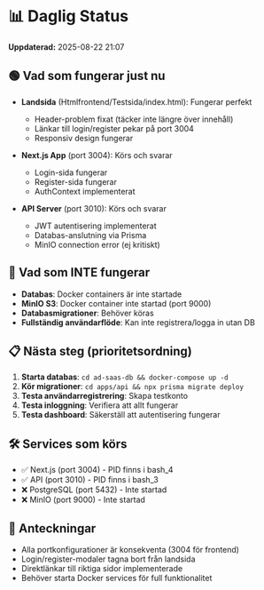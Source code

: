 # 📊 Daglig Status

**Uppdaterad:** 2025-08-22 21:07

## 🟢 Vad som fungerar just nu

- **Landsida** (Htmlfrontend/Testsida/index.html): Fungerar perfekt
  - Header-problem fixat (täcker inte längre över innehåll)
  - Länkar till login/register pekar på port 3004
  - Responsiv design fungerar
  
- **Next.js App** (port 3004): Körs och svarar
  - Login-sida fungerar
  - Register-sida fungerar
  - AuthContext implementerat
  
- **API Server** (port 3010): Körs och svarar
  - JWT autentisering implementerat
  - Databas-anslutning via Prisma
  - MinIO connection error (ej kritiskt)

## 🔴 Vad som INTE fungerar

- **Databas**: Docker containers är inte startade
- **MinIO S3**: Docker container inte startad (port 9000)
- **Databasmigrationer**: Behöver köras
- **Fullständig användarflöde**: Kan inte registrera/logga in utan DB

## 📋 Nästa steg (prioritetsordning)

1. **Starta databas**: `cd ad-saas-db && docker-compose up -d`
2. **Kör migrationer**: `cd apps/api && npx prisma migrate deploy`
3. **Testa användarregistrering**: Skapa testkonto
4. **Testa inloggning**: Verifiera att allt fungerar
5. **Testa dashboard**: Säkerställ att autentisering fungerar

## 🛠️ Services som körs

- ✅ Next.js (port 3004) - PID finns i bash_4
- ✅ API (port 3010) - PID finns i bash_3
- ❌ PostgreSQL (port 5432) - Inte startad
- ❌ MinIO (port 9000) - Inte startad

## 📝 Anteckningar

- Alla portkonfigurationer är konsekventa (3004 för frontend)
- Login/register-modaler tagna bort från landsida
- Direktlänkar till riktiga sidor implementerade
- Behöver starta Docker services för full funktionalitet